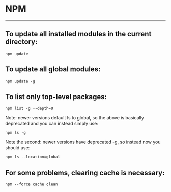 # NPM
----------

## To update all installed modules in the current directory:

    npm update

## To update all global modules:

    npm update -g

## To list only top-level packages:

    npm list -g --depth=0

  Note: newer versions default ls to global, so the above is basically deprecated and you can instead simply use:

    npm ls -g

  Note the second: newer versions have deprecated -g, so instead now you should use:

    npm ls --location=global

## For some problems, clearing cache is necessary:

    npm --force cache clean
